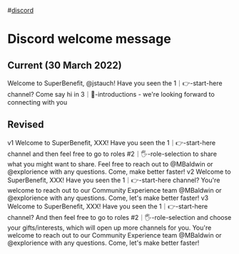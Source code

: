 #[discord](notes/archive/clarity/Tags/discord.md) 
# Discord welcome message
## Current (30 March 2022)
Welcome to SuperBenefit, @jstauch! Have you seen the 1｜👉-start-here channel? Come say hi in 3｜👋-introductions - we're looking forward to connecting with you
## Revised
v1
Welcome to SuperBenefit, XXX! Have you seen the 1｜👉-start-here channel and then feel free to go to roles #2｜🖐-role-selection to share what you might want to share. Feel free to reach out to @MBaldwin or @explorience with any questions. Come, make better faster!
v2
Welcome to SuperBenefit, XXX! Have you seen the 1｜👉-start-here channel? You're welcome to reach out to our Community Experience team @MBaldwin or @explorience with any questions. Come, let's make better faster!
v3
Welcome to SuperBenefit, XXX! Have you seen the 1｜👉-start-here channel? And then feel free to go to roles #2｜🖐-role-selection and choose your gifts/interests, which will open up more channels for you. You're welcome to reach out to our Community Experience team @MBaldwin or @explorience with any questions. Come, let's make better faster!